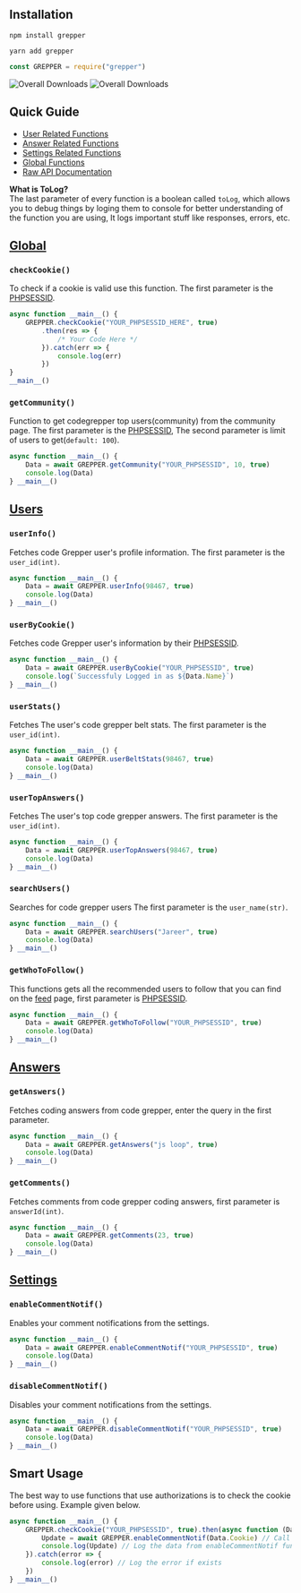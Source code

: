 ## Installation

```shell
npm install grepper
```
```shell
yarn add grepper
```
```js
const GREPPER = require("grepper")
```
![Overall Downloads](https://img.shields.io/npm/dt/grepper)
![Overall Downloads](https://img.shields.io/npm/v/grepper)

## Quick Guide
   * [User Related Functions](https://github.com/jareer12/grepper#users)
   * [Answer Related Functions](https://github.com/jareer12/grepper#answers)
   * [Settings Related Functions](https://github.com/jareer12/grepper#settings)
   * [Global Functions](https://github.com/jareer12/grepper#global)
   * [Raw API Documentation](https://github.com/jareer12/code-grepper)

**What is ToLog?**<br>
The last parameter of every function is a boolean called `toLog`, which allows you to debug things by loging them to console for better understanding of the function you are using, It logs important stuff like responses, errors, etc.

## [Global][GlobalDocs]

### `checkCookie()`

To check if a cookie is valid use this function. The first parameter is the [PHPSESSID][].

```js
async function __main__() {
    GREPPER.checkCookie("YOUR_PHPSESSID_HERE", true)
        .then(res => {
            /* Your Code Here */
        }).catch(err => {
            console.log(err)
        })
}
__main__()
```

### `getCommunity()`

Function to get codegrepper top users(community) from the community page. The first parameter is the [PHPSESSID][], The second parameter is limit of users to get(`default: 100`).

```js
async function __main__() {
    Data = await GREPPER.getCommunity("YOUR_PHPSESSID", 10, true)
    console.log(Data)
} __main__()
```

## [Users][UsersDocs]

### `userInfo()`

Fetches code Grepper user's profile information. The first parameter is the `user_id(int)`.

```js
async function __main__() {
    Data = await GREPPER.userInfo(98467, true)
    console.log(Data)
} __main__()
```

### `userByCookie()`

Fetches code Grepper user's information by their [PHPSESSID][].

```js
async function __main__() {
    Data = await GREPPER.userByCookie("YOUR_PHPSESSID", true)
    console.log(`Successfuly Logged in as ${Data.Name}`)
} __main__()
```

### `userStats()`

Fetches The user's code grepper belt stats. The first parameter is the `user_id(int)`.

```js
async function __main__() {
    Data = await GREPPER.userBeltStats(98467, true)
    console.log(Data)
} __main__()
```

### `userTopAnswers()`

Fetches The user's top code grepper answers. The first parameter is the `user_id(int)`.

```js
async function __main__() {
    Data = await GREPPER.userTopAnswers(98467, true)
    console.log(Data)
} __main__()
```

### `searchUsers()`

Searches for code grepper users The first parameter is the `user_name(str)`.

```js
async function __main__() {
    Data = await GREPPER.searchUsers("Jareer", true)
    console.log(Data)
} __main__()
```

### `getWhoToFollow()`

This functions gets all the recommended users to follow that you can find on the [feed](https://www.codegrepper.com/app/feed.php) page, first parameter is [PHPSESSID][].

```js
async function __main__() {
    Data = await GREPPER.getWhoToFollow("YOUR_PHPSESSID", true)
    console.log(Data)
} __main__()
```

## [Answers][AnswersDocs]

### `getAnswers()`

Fetches coding answers from code grepper, enter the query in the first parameter.

```js
async function __main__() {
    Data = await GREPPER.getAnswers("js loop", true)
    console.log(Data)
} __main__()
```

### `getComments()`

Fetches comments from code grepper coding answers, first parameter is `answerId(int)`.

```js
async function __main__() {
    Data = await GREPPER.getComments(23, true)
    console.log(Data)
} __main__()
```

## [Settings][SettingsDocs]

### `enableCommentNotif()`

Enables your comment notifications from the settings.

```js
async function __main__() {
    Data = await GREPPER.enableCommentNotif("YOUR_PHPSESSID", true)
    console.log(Data)
} __main__()
```

### `disableCommentNotif()`

Disables your comment notifications from the settings.

```js
async function __main__() {
    Data = await GREPPER.disableCommentNotif("YOUR_PHPSESSID", true)
    console.log(Data)
} __main__()
```

## Smart Usage

The best way to use functions that use authorizations is to check the cookie before using. Example given below.

```js
async function __main__() {
    GREPPER.checkCookie("YOUR_PHPSESSID", true).then(async function (Data) {
        Update = await GREPPER.enableCommentNotif(Data.Cookie) // Call the function with the valid Cookie
        console.log(Update) // Log the data from enableCommentNotif function
    }).catch(error => {
        console.log(error) // Log the error if exists
    })
} __main__()
```

[UsersDocs]: https://github.com/jareer12/code-grepper#users
[AnswersDocs]: https://github.com/jareer12/code-grepper#answers
[SettingsDocs]: https://github.com/jareer12/code-grepper#settings
[PHPSESSID]: https://github.com/jareer12/code-grepper#dealing-with-authorizations
[GlobalDocs]: https://github.com/jareer12/code-grepper#codegrepper-api-docsunofficial